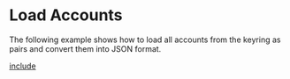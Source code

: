# Load Accounts

The following example shows how to load all accounts from the keyring as pairs and convert them into JSON format.

[include](index.js)

